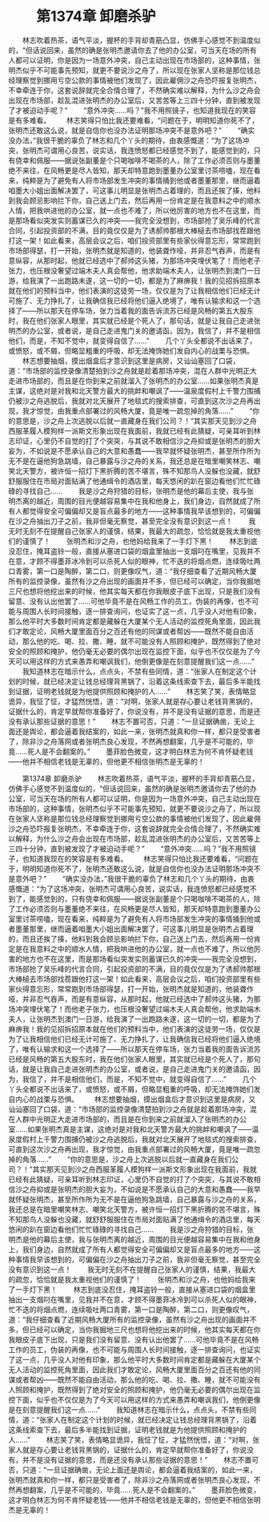 # 　　第1374章 卸磨杀驴
　　林志吹着热茶，语气平淡，握杯的手背却青筋凸显，仿佛手心感觉不到温度似的，“但话说回来，虽然的确是张明杰邀请你去了他的办公室，可当天在场的所有人都可以证明，你是因为一场意外冲突，自己主动出现在市场部的，这种事情，张明杰似乎不可能事先预知，就更不要说沙之舟了，所以现在张家人坚称是那位钱总经理察觉到挪用亏空公款的事情被他们发现了，因此雇佣沙之舟恐吓报复张明杰，不幸牵连于你，这套说辞就完全合情合理了，不然确实难以解释，为什么沙之舟会出现在市场部，趁乱混进张明杰的办公室后，又苦苦等上三四十分钟，直到被发现了才被迫动手呢？”
　　“意外冲突……吗？”我不用照镜子，也知道我现在的笑容是有多难看。
　　林志笑得只怕比我还要难看，“问题在于，明明知道你死不了，张明杰还敢这么说，就是自信你也没办法证明那场冲突不是意外吧？”
　　“确实没办法，”我很干脆的辜负了林志和几个丫头的期待，由衷感慨道：“为了这场冲突，张明杰可谓用心良苦，说实话，我连愤怒都已经感觉不到了，能感觉到的，只有侥幸和佩服——据说张副董是个只喝咖啡不喝茶的人，除了工作必须否则与墨董绝不来往，在风畅更是尽人皆知，那天却特意跑到墨董办公室里讨茶唠嗑，现在看来，纯粹是为了避免有人将市场部发生冲突的事情捅到他或者墨董那里，继而逼着咱墨大小姐出面解决罢了，可这事儿明显是张明杰占着理的，而且还挨了揍，他料到我会顾忌影响拦下你，自己送上门去，然后再用一份肯定是在我意料之中的顺水人情，把我哄进他的办公室，就一点也不难了，所以他厉害的地方也不在这里，而是那场看似突发实则蓄谋已久的冲突——我完全没想到，市场部抢了吴乐峰的代言合同，引起投资部的不满，目的竟仅仅是为了诱郝帅那根大棒槌去市场部找茬跟他打这一架！如此看来，高层会议之后，咱们投资部里有些家伙得意忘形，常常跑到市场部得瑟，打一开始，张明杰就是知道的，他装聋作哑，并非忍气吞声，而是有意纵容，从那时起，他就已经选中了郝帅这头猪，为那场冲突埋伏笔了！而他老子张力，也压根没奢望过端木夫人真会帮他，他求助端木夫人，让张明杰到澳门一日游，给我演了一出跑路未遂，这一切的一切，都是为了麻痹我！我的见招拆招原本就在他们的预料当中，他们表演的这徒劳一场，仅仅是为了让我相信他们已经无计可施了、无力挣扎了，让我确信我已经将他们逼入绝境了，唯有认输求和这一个选择了——所以那天在停车场，张力当着我的面告诉流苏已经是风畅的第五大股东时，我在他们张家人眼里，其实就已经是个死人了，那句话，就是让我自己走进张明杰的办公室，或者说，是自己走进鬼门关的邀请函，因为，我信了，并不是相信他们，而是，不知不觉中，就变得自信了……”
　　几个丫头全都说不出话来了，或愤怒，或不屑，但略显粗重的呼吸，却无法掩饰她们发自内心的战栗与恐惧。
　　林志想要抽烟，摸出烟盒后才意识到这里是病房，又讪讪塞回了口袋，道：“市场部的监控录像清楚拍到沙之舟就是趁着那场冲突，混在人群中光明正大走进市场部的，而且是在你到来之前就溜入了张明杰的办公室……如果张明杰真是主谋，这绝对是对我和北天警方最大的挑衅和嘲讽了——温泉度假村上千警力围捕仍被沙之舟逃脱后，我就对北天展开了地毯式的搜索排查，可直到这次沙之舟再出现，我才惊觉，由我重点部署过的风畅大厦，竟是唯一疏忽掉的角落……”
　　“你的意思是，沙之舟上次逃脱以后就一直藏身在我们公司？！”其实那天见到沙之舟西服革履人模狗样一派斯文形象出现在我面前，我就已经有此猜疑，可亲耳听到林志印证，心里仍不自觉的打了个突突，与其说不敢相信沙之舟抑或是张明杰的胆大妄为，不如说是不愿承认自己的大意和愚蠢——我早就怀疑张明杰，甚至所作所为无不是在逼他狗急跳墙，自己暴露与沙之舟的关系，我还总是在暗里嘲笑林志、嘲笑北天警方，被许恒一招灯下黑折腾的苦不堪言，殊不知那鸟人没躲也没藏，就舒舒服服住在市局对面贴满了他通缉令的酒店里，每天悠闲的趴在窗边看他们忙忙碌碌的寻找自己……
　　我是沙之舟狩猎的目标，张明杰是他的幕后主使，我与张明杰离的越近，周围的目光便越容易集中在我和他身上，我们身边，自然就成了所有人都觉得安全可偏偏却又是盲点最多的地方——这种事情我早该想到的，可偏偏在沙之舟抽出刀子之前，我非但毫无察觉，甚至完全没有意识到这一点！
　　我无时无刻不在提醒自己张家人的谨慎，结果，我最大的疏忽，恰恰就是我太重视他们的谨慎了！
　　张明杰和沙之舟，也他妈给我来了一手灯下黑！
　　林志到底没忍住，掩耳盗铃一般，直接从塞进口袋的烟盒里抽出一支烟叼在嘴里，见我并不在意，才顾不得墨菲冰冷到可以杀死人似的眼神，忙不迭的将烟点燃，连续吸吐两口青雾，第一口是陶醉，第二口，则更像叹气，道：“我仔细查看了近期风畅大厦所有的监控录像，虽然有沙之舟出现的画面并不多，但已经可以确定，当你我掘地三尺也想将他挖出来的时候，他其实每天都在你我眼皮子底下出现，只是我们没有留意、没有认出他罢了……可他毕竟不是在风畅工作的员工，伪装的再像，也不可能与周围人长时间接触，逐一排查询问，也证实了这一点，几乎没人对他有印象，那么他平时大多数时间肯定都是藏躲在大厦某个无人活动的监控死角里面，因此我们才敢定论，风畅大厦里面百分之百还有他的同谋或者帮凶——既然不能自由活动，那么他的吃、喝、拉、撒、睡，就不可能没有人照顾和掩护，既然得到了绝对安全的照顾和掩护，他仍毫无必要的偶尔出现在监控下面，似乎也不仅仅是为了今天可以用这样的方式来愚弄和嘲讽我们，他倒更像是在刻意提醒我们这一点……”
　　我知道林志在暗示什么，点点头，不禁有些同情，道：“张家人在制定这个计划的时候，就已经决定让钱总经理背黑锅了，沿着这条线索查下去，最后多半能找到证据，证明老钱就是为他提供照顾和掩护的人……”
　　林志笑了笑，表情略显诡异，我怔了怔，才猛然恍悟，道：“对啊，张家人就是存心要让老钱背黑锅的，证据什么的，肯定早就帮你准备好了，你说没有，并不是没有证据的意思，而是还没有承认那些证据的意思！”
　　林志不置可否，只道：“一旦证据确凿，无论上面还是舆论，都会逼着我结案的，如此一来，张明杰就真和你一样，都只是受害者了，除非沙之舟落网或者张明杰良心发现，不然再想翻案，几乎是不可能的，毕竟……死人是不会翻案的。”
　　墨菲脸色微变，这才明白林志为何不肯怀疑老钱——他并不相信老钱是无辜的，但他更不相信张明杰是无辜的！

　　第1374章 卸磨杀驴
　　林志吹着热茶，语气平淡，握杯的手背却青筋凸显，仿佛手心感觉不到温度似的，“但话说回来，虽然的确是张明杰邀请你去了他的办公室，可当天在场的所有人都可以证明，你是因为一场意外冲突，自己主动出现在市场部的，这种事情，张明杰似乎不可能事先预知，就更不要说沙之舟了，所以现在张家人坚称是那位钱总经理察觉到挪用亏空公款的事情被他们发现了，因此雇佣沙之舟恐吓报复张明杰，不幸牵连于你，这套说辞就完全合情合理了，不然确实难以解释，为什么沙之舟会出现在市场部，趁乱混进张明杰的办公室后，又苦苦等上三四十分钟，直到被发现了才被迫动手呢？”
　　“意外冲突……吗？”我不用照镜子，也知道我现在的笑容是有多难看。
　　林志笑得只怕比我还要难看，“问题在于，明明知道你死不了，张明杰还敢这么说，就是自信你也没办法证明那场冲突不是意外吧？”
　　“确实没办法，”我很干脆的辜负了林志和几个丫头的期待，由衷感慨道：“为了这场冲突，张明杰可谓用心良苦，说实话，我连愤怒都已经感觉不到了，能感觉到的，只有侥幸和佩服——据说张副董是个只喝咖啡不喝茶的人，除了工作必须否则与墨董绝不来往，在风畅更是尽人皆知，那天却特意跑到墨董办公室里讨茶唠嗑，现在看来，纯粹是为了避免有人将市场部发生冲突的事情捅到他或者墨董那里，继而逼着咱墨大小姐出面解决罢了，可这事儿明显是张明杰占着理的，而且还挨了揍，他料到我会顾忌影响拦下你，自己送上门去，然后再用一份肯定是在我意料之中的顺水人情，把我哄进他的办公室，就一点也不难了，所以他厉害的地方也不在这里，而是那场看似突发实则蓄谋已久的冲突——我完全没想到，市场部抢了吴乐峰的代言合同，引起投资部的不满，目的竟仅仅是为了诱郝帅那根大棒槌去市场部找茬跟他打这一架！如此看来，高层会议之后，咱们投资部里有些家伙得意忘形，常常跑到市场部得瑟，打一开始，张明杰就是知道的，他装聋作哑，并非忍气吞声，而是有意纵容，从那时起，他就已经选中了郝帅这头猪，为那场冲突埋伏笔了！而他老子张力，也压根没奢望过端木夫人真会帮他，他求助端木夫人，让张明杰到澳门一日游，给我演了一出跑路未遂，这一切的一切，都是为了麻痹我！我的见招拆招原本就在他们的预料当中，他们表演的这徒劳一场，仅仅是为了让我相信他们已经无计可施了、无力挣扎了，让我确信我已经将他们逼入绝境了，唯有认输求和这一个选择了——所以那天在停车场，张力当着我的面告诉流苏已经是风畅的第五大股东时，我在他们张家人眼里，其实就已经是个死人了，那句话，就是让我自己走进张明杰的办公室，或者说，是自己走进鬼门关的邀请函，因为，我信了，并不是相信他们，而是，不知不觉中，就变得自信了……”
　　几个丫头全都说不出话来了，或愤怒，或不屑，但略显粗重的呼吸，却无法掩饰她们发自内心的战栗与恐惧。
　　林志想要抽烟，摸出烟盒后才意识到这里是病房，又讪讪塞回了口袋，道：“市场部的监控录像清楚拍到沙之舟就是趁着那场冲突，混在人群中光明正大走进市场部的，而且是在你到来之前就溜入了张明杰的办公室……如果张明杰真是主谋，这绝对是对我和北天警方最大的挑衅和嘲讽了——温泉度假村上千警力围捕仍被沙之舟逃脱后，我就对北天展开了地毯式的搜索排查，可直到这次沙之舟再出现，我才惊觉，由我重点部署过的风畅大厦，竟是唯一疏忽掉的角落……”
　　“你的意思是，沙之舟上次逃脱以后就一直藏身在我们公司？！”其实那天见到沙之舟西服革履人模狗样一派斯文形象出现在我面前，我就已经有此猜疑，可亲耳听到林志印证，心里仍不自觉的打了个突突，与其说不敢相信沙之舟抑或是张明杰的胆大妄为，不如说是不愿承认自己的大意和愚蠢——我早就怀疑张明杰，甚至所作所为无不是在逼他狗急跳墙，自己暴露与沙之舟的关系，我还总是在暗里嘲笑林志、嘲笑北天警方，被许恒一招灯下黑折腾的苦不堪言，殊不知那鸟人没躲也没藏，就舒舒服服住在市局对面贴满了他通缉令的酒店里，每天悠闲的趴在窗边看他们忙忙碌碌的寻找自己……
　　我是沙之舟狩猎的目标，张明杰是他的幕后主使，我与张明杰离的越近，周围的目光便越容易集中在我和他身上，我们身边，自然就成了所有人都觉得安全可偏偏却又是盲点最多的地方——这种事情我早该想到的，可偏偏在沙之舟抽出刀子之前，我非但毫无察觉，甚至完全没有意识到这一点！
　　我无时无刻不在提醒自己张家人的谨慎，结果，我最大的疏忽，恰恰就是我太重视他们的谨慎了！
　　张明杰和沙之舟，也他妈给我来了一手灯下黑！
　　林志到底没忍住，掩耳盗铃一般，直接从塞进口袋的烟盒里抽出一支烟叼在嘴里，见我并不在意，才顾不得墨菲冰冷到可以杀死人似的眼神，忙不迭的将烟点燃，连续吸吐两口青雾，第一口是陶醉，第二口，则更像叹气，道：“我仔细查看了近期风畅大厦所有的监控录像，虽然有沙之舟出现的画面并不多，但已经可以确定，当你我掘地三尺也想将他挖出来的时候，他其实每天都在你我眼皮子底下出现，只是我们没有留意、没有认出他罢了……可他毕竟不是在风畅工作的员工，伪装的再像，也不可能与周围人长时间接触，逐一排查询问，也证实了这一点，几乎没人对他有印象，那么他平时大多数时间肯定都是藏躲在大厦某个无人活动的监控死角里面，因此我们才敢定论，风畅大厦里面百分之百还有他的同谋或者帮凶——既然不能自由活动，那么他的吃、喝、拉、撒、睡，就不可能没有人照顾和掩护，既然得到了绝对安全的照顾和掩护，他仍毫无必要的偶尔出现在监控下面，似乎也不仅仅是为了今天可以用这样的方式来愚弄和嘲讽我们，他倒更像是在刻意提醒我们这一点……”
　　我知道林志在暗示什么，点点头，不禁有些同情，道：“张家人在制定这个计划的时候，就已经决定让钱总经理背黑锅了，沿着这条线索查下去，最后多半能找到证据，证明老钱就是为他提供照顾和掩护的人……”
　　林志笑了笑，表情略显诡异，我怔了怔，才猛然恍悟，道：“对啊，张家人就是存心要让老钱背黑锅的，证据什么的，肯定早就帮你准备好了，你说没有，并不是没有证据的意思，而是还没有承认那些证据的意思！”
　　林志不置可否，只道：“一旦证据确凿，无论上面还是舆论，都会逼着我结案的，如此一来，张明杰就真和你一样，都只是受害者了，除非沙之舟落网或者张明杰良心发现，不然再想翻案，几乎是不可能的，毕竟……死人是不会翻案的。”
　　墨菲脸色微变，这才明白林志为何不肯怀疑老钱——他并不相信老钱是无辜的，但他更不相信张明杰是无辜的！
